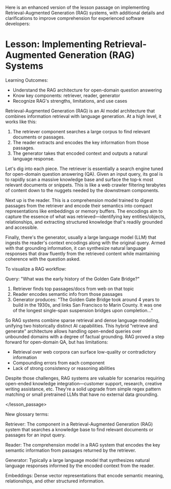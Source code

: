 Here is an enhanced version of the lesson passage on implementing Retrieval-Augmented Generation (RAG) systems, with additional details and clarifications to improve comprehension for experienced software developers:

# Lesson: Implementing Retrieval-Augmented Generation (RAG) Systems

Learning Outcomes:
- Understand the RAG architecture for open-domain question answering
- Know key components: retriever, reader, generator
- Recognize RAG's strengths, limitations, and use cases 

Retrieval-Augmented Generation (RAG) is an AI model architecture that combines information retrieval with language generation. At a high level, it works like this:

1) The retriever component searches a large corpus to find relevant documents or passages.
2) The reader extracts and encodes the key information from those passages.  
3) The generator takes that encoded context and outputs a natural language response.

Let's dig into each piece. The retriever is essentially a search engine tuned for open-domain question answering (QA). Given an input query, its goal is to rapidly scan a massive knowledge base and surface the top-k most relevant documents or snippets. This is like a web crawler filtering terabytes of content down to the nuggets needed by the downstream components.

Next up is the reader. This is a comprehension model trained to digest passages from the retriever and encode their semantics into compact representations like embeddings or memory buffers. The encodings aim to capture the essence of what was retrieved—identifying key entities/objects, relationships, and extracting structured knowledge that's readily grounded and accessible.

Finally, there's the generator, usually a large language model (LLM) that ingests the reader's context encodings along with the original query. Armed with that grounding information, it can synthesize natural language responses that draw fluently from the retrieved content while maintaining coherence with the question asked.

To visualize a RAG workflow:

Query: "What was the early history of the Golden Gate Bridge?"
1) Retriever finds top passages/docs from web on that topic
2) Reader encodes semantic info from those passages  
3) Generator produces: "The Golden Gate Bridge took around 4 years to build in the 1930s, and links San Francisco to Marin County. It was one of the longest single-span suspension bridges upon completion..."

So RAG systems combine sparse retrieval and dense language modeling, unifying two historically distinct AI capabilities. This hybrid "retrieve and generate" architecture allows handling open-ended queries over unbounded domains with a degree of factual grounding. RAG proved a step forward for open-domain QA, but has limitations:

- Retrieval over web corpora can surface low-quality or contradictory information
- Compounding errors from each component 
- Lack of strong consistency or reasoning abilities

Despite those challenges, RAG systems are valuable for scenarios requiring open-ended knowledge integration—customer support, research, creative writing assistance, etc. They're a solid upgrade from simple regex pattern matching or small pretrained LLMs that have no external data grounding.

</lesson_passage>

New glossary terms:

Retriever: The component in a Retrieval-Augmented Generation (RAG) system that searches a knowledge base to find relevant documents or passages for an input query.

Reader: The comprehension model in a RAG system that encodes the key semantic information from passages returned by the retriever.

Generator: Typically a large language model that synthesizes natural language responses informed by the encoded context from the reader.

Embeddings: Dense vector representations that encode semantic meaning, relationships, and other structured information.